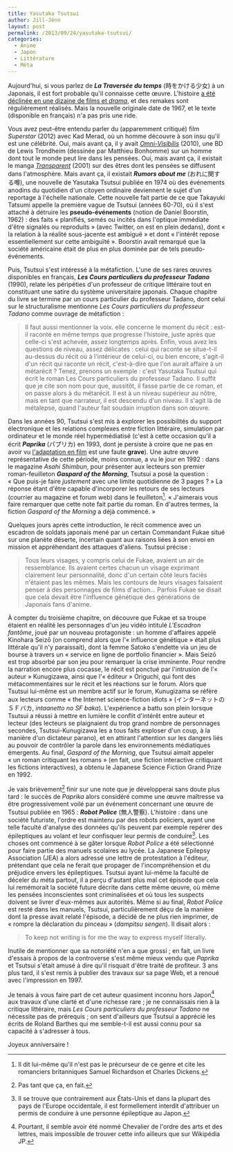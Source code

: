 ```yaml
---
title: Yasutaka Tsutsui
author: Jill-Jênn
layout: post
permalink: /2013/09/24/yasutaka-tsutsui/
categories:
  - Anime
  - Japon
  - Littérature
  - Méta
---
```

Aujourd'hui, si vous parlez de ***La Traversée du temps*** (時をかける少女) à un Japonais, il est fort probable qu'il connaisse cette œuvre. L'histoire [a été déclinée en une dizaine de films et *drama*](http://en.wikipedia.org/wiki/The_Girl_Who_Leapt_Through_Time#Adaptations), et des remakes sont régulièrement réalisés. Mais la nouvelle originale date de 1967, et le texte (disponible en français) n'a pas pris une ride.

Vous avez peut-être entendu parler du (apparemment critiqué) film *Superstar* (2012) avec Kad Merad, où un homme découvre à son insu qu'il est une célébrité. Oui, mais avant ça, il y avait *[Omni-Visibilis](http://www.bedetheque.com/serie-25297-BD-Omni-visibilis.html)* (2010), une BD de Lewis Trondheim (dessinée par Matthieu Bonhomme) sur un homme dont tout le monde peut lire dans les pensées. Oui, mais avant ça, il existait le manga *[Transparent](http://www.manga-news.com/index.php/report/Transparent)* (2001) sur des êtres dont les pensées se diffusent dans l'atmosphère. Mais avant ça, il existait ***Rumors about me*** (おれに関する噂), une nouvelle de Yasutaka Tsutsui publiée en 1974 où des événements anodins du quotidien d'un citoyen ordinaire deviennent le sujet d'un reportage à l'échelle nationale. Cette nouvelle fait partie de ce que Takayuki Tatsumi appelle la première vague de Tsutsui (années 60-70), où il s'est attaché à détruire les **pseudo-événements** (notion de Daniel Boorstin, 1962) : des faits « planifiés, semés ou incités dans l'optique immédiate d'être signalés ou reproduits » (avec Twitter, on est en plein dedans), dont « la relation à la réalité sous-jacente est ambiguë » et dont « l'intérêt repose essentiellement sur cette ambiguïté ». Boorstin avait remarqué que la société américaine était de plus en plus dominée par de tels pseudo-événements.

Puis, Tsutsui s'est intéressé à la métafiction. L'une de ses rares œuvres disponibles en français, ***Les Cours particuliers du professeur Tadano*** (1990), relate les péripéties d'un professeur de critique littéraire tout en constituant une satire du système universitaire japonais. Chaque chapitre du livre se termine par un cours particulier du professeur Tadano, dont celui sur le structuralisme mentionne *Les Cours particuliers du professeur Tadano* comme ouvrage de métafiction :

> Il faut aussi mentionner la voix. elle concerne le moment du récit : est-il raconté en même temps que progresse l'histoire, juste après que celle-ci s'est achevée, assez longtemps après. Enfin, vous avez les questions de niveau, assez délicates : celui qui raconte se situe-t-il au-dessus du récit où à l'intérieur de celui-ci, ou bien encore, s'agit-il d'un récit qui raconte un récit, c'est-à-dire que l'on aurait affaire à un métarécit ? Tenez, prenons un exemple : c'est Yasutaka Tsutsui qui écrit le roman <font style="font-style: normal">Les Cours particuliers du professeur Tadano</font>. Il suffit que je cite son nom pour que, aussitôt, il fasse partie de ce roman, et on passe alors à du métarécit. Il est à un niveau supérieur au nôtre, mais en tant que narrateur, il est descendu d'un niveau. Il s'agit là de métalepse, quand l'auteur fait soudain irruption dans son œuvre.

Dans les années 90, Tsutsui s'est mis à explorer les possibilités du support électronique et les relations complexes entre fiction littéraire, simulation par ordinateur et le monde réel hypermédiatisé (c'est à cette occasion qu'il a écrit ***Paprika*** (パプリカ) en 1993, dont je persiste à croire que ne pas en avoir vu [l'adaptation en film](/2011/08/24/rest-in-peace-satoshi-kon/) est une faute **grave**). Une autre œuvre représentative de cette période, moins connue, a vu le jour en 1992 : dans le magazine *Asahi Shimbun*, pour présenter aux lecteurs son premier roman-feuilleton ***Gaspard of the Morning***, Tsutsui a posé la question : « Que puis-je faire *justement* avec une limite quotidienne de 3 pages ? » La réponse étant d'être capable d'incorporer les retours de ses lecteurs (courrier au magazine et forum web) dans le feuilleton[^1]. « J'aimerais vous faire remarquer que cette note fait partie du roman. En d'autres termes, la fiction *Gaspard of the Morning* a déjà commencé. »

Quelques jours après cette introduction, le récit commence avec un escadron de soldats japonais mené par un certain Commandant Fukae situé sur une planète déserte, incertain quant aux raisons liées à son envoi en mission et appréhendant des attaques d'aliens. Tsutsui précise :

> Tous leurs visages, y compris celui de Fukae, avaient un air de ressemblance. Ils avaient certes chacun un visage exprimant clairement leur personnalité, donc d'un certain côté leurs faciès n'étaient pas les mêmes. Mais les contours de leurs visages faisaient penser à des personnages de films d'action… Parfois Fukae se disait que cela devait être l'influence génétique des générations de Japonais fans d'<font style="font-style: normal">anime</font>.

À compter du troisième chapitre, on découvre que Fukae et sa troupe étaient en réalité les personnages d'un jeu vidéo intitulé *L'Escadron fantôme*, joué par un nouveau protagoniste : un homme d'affaires appelé Kinohara Seizō (on comprend alors que l'« influence génétique » était plus littérale qu'il n'y paraissait), dont la femme Satoko s'endette via un jeu de bourse à travers un « service en ligne de portfolio financier ». Mais Seizō est trop absorbé par son jeu pour remarquer la crise imminente. Pour rendre la narration encore plus cocasse, le récit est ponctué par l'intrusion de l'« auteur » Kunugizawa, ainsi que l'« éditeur » Origuchi, qui font des métacommentaires sur le récit et les réactions sur le forum. Alors que Tsutsui lui-même est un membre actif sur le forum, Kunugizama se réfère aux lecteurs comme « the Internet science-fiction idiots » (インターネットのＳＦバカ, *intaanetto no SF baka*). L'expérience a battu son plein lorsque Tsutsui a réussi à mettre en lumière le conflit d'intérêt entre auteur et lecteur (des lecteurs se plaignaient du trop grand nombre de personnages secondes, Tsutsui-Kunugizawa les a tous faits exploser d'un coup, à la manière d'un dictateur parano), et en attirant l'attention sur les dangers liés au pouvoir de contrôler la parole dans les environnements médiatiques émergents. Au final, *Gaspard of the Morning*, que Tsutsui aimait appeler « un roman critiquant les romans » (en fait, une fiction interactive critiquant les fictions interactives), a obtenu le Japanese Science Fiction Grand Prize en 1992.

 [^1]: Il dit lui-même qu'il n'est pas le précurseur de ce genre et cite les romanciers britanniques Samuel Richardson et Charles Dickens.

Je vais brièvement[^3] finir sur une note que je développerai sans doute plus tard : le succès de *Paprika* alors considéré comme une œuvre maîtresse va être progressivement voilé par un événement concernant une œuvre de Tsutsui publiée en 1965 : ***Robot Police*** (無人警察). L'histoire : dans une société futuriste, l'ordre est maintenu par des robots policiers, ayant une telle faculté d'analyse des données qu'ils peuvent par exemple repérer des épileptiques au volant et leur confisquer leur permis de conduire[^2]. Les choses ont commencé à se gâter lorsque *Robot Police* a été sélectionné pour faire partie des manuels scolaires au lycée. La Japanese Epilepsy Association (JEA) a alors adressé une lettre de protestation à l'éditeur, prétendant que cela ne ferait que propager de l'incompréhension et du préjudice envers les épileptiques. Tsutsui ayant lui-même la faculté de déceler du méta partout, il a perçu d'autant plus mal cet épisode que cela lui remémorait la société future décrite dans cette même œuvre, où même les pensées inconscientes sont criminalisées et où tous les suspects doivent se livrer d'eux-mêmes aux autorités. Même si au final, *Robot Police* est resté dans les manuels, Tsutsui, particulièrement déçu de la manière dont la presse avait relaté l'épisode, a décidé de ne plus rien imprimer, de « rompre la déclaration du pinceau » (*dampitsu sengen*). Il disait alors :

> To keep not writing is for me the way to express myself literally.

Inutile de mentionner que sa notoriété n'en a que grossi ; en fait, un livre d'essais à propos de la controverse s'est même mieux vendu que *Paprika* et Tsutsui s'était amusé à dire qu'il risquait d'être traité de profiteur. 3 ans plus tard, il s'est remis à publier des travaux sur sa page Web, et a renoué avec l'impression en 1997.

 [^2]: Il se trouve que contrairement aux États-Unis et dans la plupart des pays de l'Europe occidentale, il est formellement interdit d'attribuer un permis de conduire à une personne épileptique au Japon.

 [^3]: Pas tant que ça, en fait.

Je tenais à vous faire part de cet auteur quasiment inconnu hors Japon[^4] aux travaux d'une clarté et d'une richesse rare ; je ne connaissais rien à la critique littéraire, mais *Les Cours particuliers du professeur Tadano* ne nécessite pas de prérequis ; on sent d'ailleurs que Tsutsui a apprécié les écrits de Roland Barthes qui me semble-t-il est aussi connu pour sa capacité à s'adresser à tous.

 [^4]: Pourtant, il semble avoir été nommé Chevalier de l'ordre des arts et des lettres, mais impossible de trouver cette info ailleurs que sur Wikipédia JP.

Joyeux anniversaire !
